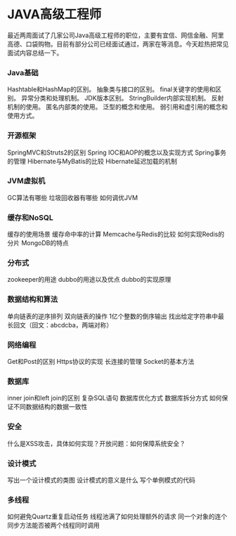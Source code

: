 # JAVA高级工程师

最近两周面试了几家公司Java高级工程师的职位，主要有宜信、网信金融、阿里高德、口袋购物。目前有部分公司已经面试通过，两家在等消息。今天趁热把常见面试内容总结一下。

### Java基础

Hashtable和HashMap的区别。
抽象类与接口的区别。
final关键字的使用和区别。
异常分类和处理机制。
JDK版本区别。
StringBuilder内部实现机制。
反射机制的使用。
匿名内部类的使用。
泛型的概念和使用。
弱引用和虚引用的概念和使用方式。

### 开源框架

SpringMVC和Struts2的区别
Spring IOC和AOP的概念以及实现方式
Spring事务的管理
Hibernate与MyBatis的比较
Hibernate延迟加载的机制

### JVM虚拟机

GC算法有哪些
垃圾回收器有哪些
如何调优JVM

### 缓存和NoSQL

缓存的使用场景
缓存命中率的计算
Memcache与Redis的比较
如何实现Redis的分片
MongoDB的特点

### 分布式

zookeeper的用途
dubbo的用途以及优点
dubbo的实现原理

### 数据结构和算法

单向链表的逆序排列
双向链表的操作
1亿个整数的倒序输出
找出给定字符串中最长回文（回文：abcdcba，两端对称）

### 网络编程

Get和Post的区别
Https协议的实现
长连接的管理
Socket的基本方法

### 数据库

inner join和left join的区别
复杂SQL语句
数据库优化方式
数据库拆分方式
如何保证不同数据结构的数据一致性

### 安全

什么是XSS攻击，具体如何实现？开放问题：如何保障系统安全？

### 设计模式

写出一个设计模式的类图
设计模式的意义是什么
写个单例模式的代码

### 多线程

如何避免Quartz重复启动任务
线程池满了如何处理额外的请求
同一个对象的连个同步方法能否被两个线程同时调用
